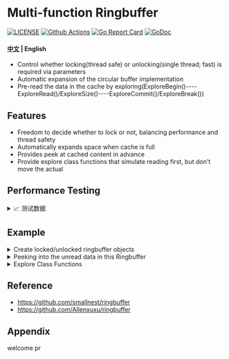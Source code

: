 #  Multi-function Ringbuffer

[![LICENSE](https://img.shields.io/badge/LICENSE-MIT-blue)](https://github.com/zput/ringbuffer/blob/master/LICENSE)
[![Github Actions](https://github.com/zput/ringbuffer/workflows/CI/badge.svg)](https://github.com/zput/ringbuffer/actions)
[![Go Report Card](https://goreportcard.com/badge/github.com/zput/ringbuffer)](https://goreportcard.com/report/github.com/zput/ringbuffer)
[![GoDoc](https://godoc.org/github.com/zput/ringbuffer?status.svg)](https://godoc.org/github.com/zput/ringbuffer)


#### [中文](README-ZH.md) | English

- Control whether locking(thread safe) or unlocking(single thread; fast) is required via parameters
- Automatic expansion of the circular buffer implementation
- Pre-read the data in the cache by exploring(ExploreBegin()----ExploreRead()/ExploreSize()----ExploreCommit()/ExploreBreak())


## Features

- Freedom to decide whether to lock or not, balancing performance and thread safety
- Automatically expands space when cache is full
- Provides peek at cached content in advance
- Provide explore class functions that simulate reading first, but don't move the actual


## Performance Testing

<details>
  <summary> 📈 测试数据 </summary>

> os platform: Mac 

### test for write and read

have locked

```golang
goos: darwin
goarch: amd64
pkg: github.com/zput/ringbuffer
BenchmarkRingBuffer_Sync_Unlock-4   	29223921	        43.5 ns/op
PASS
```

unlocked

```golang
goos: darwin
goarch: amd64
pkg: github.com/zput/ringbuffer
BenchmarkRingBuffer_Sync_Lock-4   	12641550	        89.1 ns/op
PASS
```

</details>


## Example

<details>
  <summary> Create locked/unlocked ringbuffer objects</summary>

```go
package main

import (
	"fmt"
	"github.com/zput/ringbuffer"
)

const bufferCapacity = 5

func main() {
	var (
		unLockBuffer *ringbuffer.RingBuffer
		lockBuffer *ringbuffer.RingBuffer
	)

	// default not thread safe
	unLockBuffer = ringbuffer.New(bufferCapacity)
	fmt.Println(unLockBuffer.WriteString("writing ..."))
	fmt.Println(unLockBuffer.Size(), unLockBuffer.Capacity())
	fmt.Println(string(unLockBuffer.ReadAll2NewByteSlice()))

	var(
		whetherThreadSafe = true
		data = make([]byte, bufferCapacity, bufferCapacity+2)
		err error
	)

	lockBuffer, err = ringbuffer.NewWithDataAndPointer(data, 0, 0, false, whetherThreadSafe)
	if err != nil{
		panic(err)
	}
	// should equal true
	fmt.Println(lockBuffer.IsFull())
	// size == 5  capacity == 5
	fmt.Println(lockBuffer.Size(), lockBuffer.Capacity())
	// [0 0 0 0 0]
	fmt.Println(lockBuffer.ReadAll2NewByteSlice())

	err = lockBuffer.WriteOneByte(byte(15))
	if err != nil{
		panic(err)
	}
	// [15 0 0 0 0 0] -compare- [15 0 0 0 0]
	// still use same memory between data and lockBuffer
	fmt.Println(lockBuffer.ReadAll2NewByteSlice(), "-compare-", data)
}

/*
11 <nil>
11 11
writing ...
true
5 5
[0 0 0 0 0]
[15 0 0 0 0 0] -compare- [15 0 0 0 0]

Process finished with exit code 0
*/

```

</details>

<details>
  <summary> Peeking into the unread data in this Ringbuffer </summary>

```go
package main

import (
	"fmt"
	"github.com/zput/ringbuffer"
)

const bufferCapacity = 1024

func main() {
	// default not thread safe
	buffer := ringbuffer.New(bufferCapacity)

	fmt.Println(buffer.WriteString("writing ..."))

	fmt.Printf("size[%d]; capacity[%d]\n", buffer.Size(), buffer.Capacity())

	print := func(first, second []byte) {
		if len(second) == 0 {
			fmt.Println(string(first))
		} else {
			first = append(first, second...)
			fmt.Println(string(first))
		}
	}

	print(buffer.Peek(7))

	print(buffer.PeekAll())

	fmt.Println(buffer.PeekUint8())

	fmt.Println(buffer.PeekUint16())

	fmt.Println(buffer.PeekUint32())

	fmt.Println(buffer.PeekUint64())
}

/*
11 <nil>
size[11]; capacity[1024]
writing
writing ...
119
30578
2003986804
8607057786564405024

Process finished with exit code 0
*/
```

</details>

<details>
  <summary> Explore Class Functions </summary>

```go
package main

import (
	"fmt"
	"github.com/zput/ringbuffer"
)

const bufferCapacity = 1024

func main() {
	// default not thread safe
	buffer := ringbuffer.New(bufferCapacity)

	fmt.Println(buffer.WriteString("writing ..."))

	fmt.Println(buffer.PrintRingBufferInfo())

	buffer.ExploreBegin()

	buf := make([]byte, 4)

	n, err := buffer.ExploreRead(buf)
	if err != nil {
		panic(err)
	}

	fmt.Printf("read %d byte through ExploreRead;\nremaining %d size to explore read;\nremaining %d size to read;\n", n, buffer.ExploreSize(), buffer.Size())

	buffer.ExploreCommit()

	fmt.Println("====after commit=====")

	fmt.Printf("remaining %d size to explore read;\nremaining %d size to read;", buffer.ExploreSize(), buffer.Size())

}

/*
11 <nil>

	Ring Buffer:
		Cap: 1024
		size(can read): 11
		FreeSpace: 1013
		Content: writing ...

read 4 byte through ExploreRead;
remaining 7 size to explore read;
remaining 11 size to read;
====after commit=====
remaining 7 size to explore read;
remaining 7 size to read;
Process finished with exit code 0
*/
```

</details>


## Reference

- https://github.com/smallnest/ringbuffer
- https://github.com/Allenxuxu/ringbuffer


## Appendix

welcome pr
